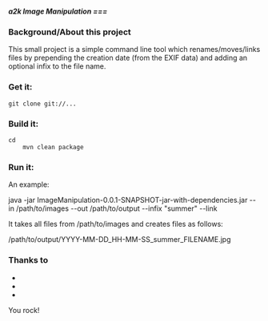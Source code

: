 ##### a2k Image  Manipulation ===

### Background/About this project

This small project is a simple command line tool which renames/moves/links files by prepending the creation date (from the EXIF data) and adding an optional infix to the file name.

### Get it:

	git clone git://...

### Build it:
	
	cd 
		mvn clean package

### Run it:

An example:

java -jar ImageManipulation-0.0.1-SNAPSHOT-jar-with-dependencies.jar 
	--in /path/to/images 
	--out /path/to/output
	--infix "summer" 
	--link 
	
It takes all files from /path/to/images and creates files as follows:

/path/to/output/YYYY-MM-DD_HH-MM-SS_summer_FILENAME.jpg

### Thanks to

* 
* 
* 

You rock!
